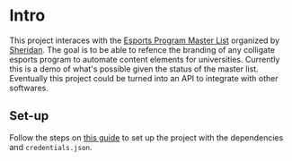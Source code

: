 # Intro
This project interaces with the [Esports Program Master List](https://docs.google.com/spreadsheets/d/1jf1ARsXEpiTPVXfrheZZ045ZiiThfl8WCwyWcdglldY/edit#gid=0) organized by [Sheridan](https://twitter.com/cutiepebbs). The goal is to be able to refence the branding of any colligate esports program to automate content elements for universities. Currently this is a demo of what's possible given the status of the master list. Eventually this project could be turned into an API to integrate with other softwares.

## Set-up
Follow the steps on [this guide](https://developers.google.com/sheets/api/quickstart/python) to set up the project with the dependencies and `credentials.json`.

